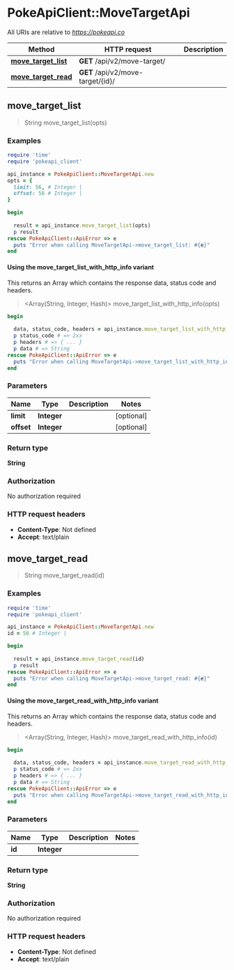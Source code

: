 # PokeApiClient::MoveTargetApi

All URIs are relative to *https://pokeapi.co*

| Method | HTTP request | Description |
| ------ | ------------ | ----------- |
| [**move_target_list**](MoveTargetApi.md#move_target_list) | **GET** /api/v2/move-target/ |  |
| [**move_target_read**](MoveTargetApi.md#move_target_read) | **GET** /api/v2/move-target/{id}/ |  |


## move_target_list

> String move_target_list(opts)



### Examples

```ruby
require 'time'
require 'pokeapi_client'

api_instance = PokeApiClient::MoveTargetApi.new
opts = {
  limit: 56, # Integer | 
  offset: 56 # Integer | 
}

begin
  
  result = api_instance.move_target_list(opts)
  p result
rescue PokeApiClient::ApiError => e
  puts "Error when calling MoveTargetApi->move_target_list: #{e}"
end
```

#### Using the move_target_list_with_http_info variant

This returns an Array which contains the response data, status code and headers.

> <Array(String, Integer, Hash)> move_target_list_with_http_info(opts)

```ruby
begin
  
  data, status_code, headers = api_instance.move_target_list_with_http_info(opts)
  p status_code # => 2xx
  p headers # => { ... }
  p data # => String
rescue PokeApiClient::ApiError => e
  puts "Error when calling MoveTargetApi->move_target_list_with_http_info: #{e}"
end
```

### Parameters

| Name | Type | Description | Notes |
| ---- | ---- | ----------- | ----- |
| **limit** | **Integer** |  | [optional] |
| **offset** | **Integer** |  | [optional] |

### Return type

**String**

### Authorization

No authorization required

### HTTP request headers

- **Content-Type**: Not defined
- **Accept**: text/plain


## move_target_read

> String move_target_read(id)



### Examples

```ruby
require 'time'
require 'pokeapi_client'

api_instance = PokeApiClient::MoveTargetApi.new
id = 56 # Integer | 

begin
  
  result = api_instance.move_target_read(id)
  p result
rescue PokeApiClient::ApiError => e
  puts "Error when calling MoveTargetApi->move_target_read: #{e}"
end
```

#### Using the move_target_read_with_http_info variant

This returns an Array which contains the response data, status code and headers.

> <Array(String, Integer, Hash)> move_target_read_with_http_info(id)

```ruby
begin
  
  data, status_code, headers = api_instance.move_target_read_with_http_info(id)
  p status_code # => 2xx
  p headers # => { ... }
  p data # => String
rescue PokeApiClient::ApiError => e
  puts "Error when calling MoveTargetApi->move_target_read_with_http_info: #{e}"
end
```

### Parameters

| Name | Type | Description | Notes |
| ---- | ---- | ----------- | ----- |
| **id** | **Integer** |  |  |

### Return type

**String**

### Authorization

No authorization required

### HTTP request headers

- **Content-Type**: Not defined
- **Accept**: text/plain

